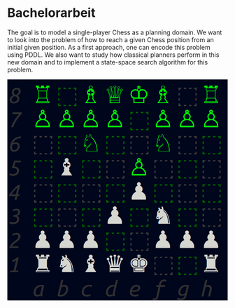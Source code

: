 # Bachelorarbeit
The goal is to model a single-player Chess as a planning domain. We want to look into the problem of how to reach a given Chess position from an initial given position. As a first approach, one can encode this problem using PDDL. We also want to study how classical planners perform in this new domain and to implement a state-space search algorithm for this problem. 

![alt text](Images/Terminal_Chess_UI.png?raw=true "Chess UI")
